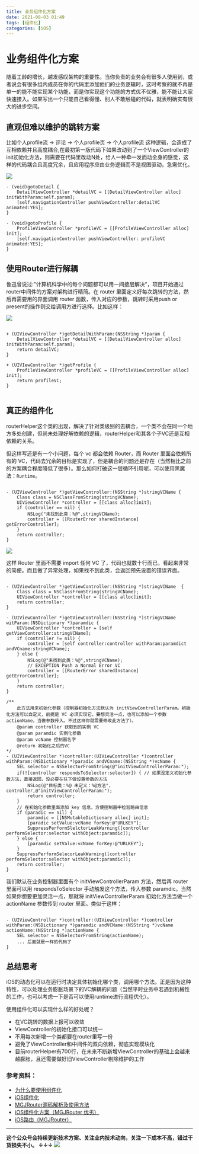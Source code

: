 ```yaml
---
title: 业务组件化方案
date: 2021-08-03 01:49
tags: [组件化]
categories: [iOS]
---
```


# 业务组件化方案

随着工龄的增长，越发感叹架构的重要性。当你负责的业务会有很多人使用到，或者说会有很多组内成员在你的代码里添加他们的业务逻辑时，这时考察的就不再是单一的能不能实现某个功能，而是你实现这个功能的方式优不优雅，能不能让大家快速接入。如果写出一个只能自己看得懂、别人不敢触碰的代码，就表明确实有很大的进步空间。

## 直观但难以维护的跳转方案

比如个人profile流 -> 评论 -> 个人profile页 -> 个人profile流 这种逻辑，会造成了互相依赖并且高度耦合,在最初第一版代码下如果改动到了一个ViewController的init初始化方法，则需要在代码里改动N处，给人一种牵一发而动全身的感觉，这样的代码耦合且高度冗余，且应用程序应由业务逻辑而不是视图驱动，急需优化。

![](https://tva1.sinaimg.cn/large/008i3skNgy1gt2z2wmmkdj30vs0f8gm4.jpg)

```
- (void)gotoDetail {
	DetailViewController *detailVC = [[DetailViewController alloc] initWithParam:self.param];
	[self.navigationController pushViewController:detailVC animated:YES];
}

- (void)gotoProfile {
	ProfileViewController *profileVC = [[ProfileViewController alloc] init];
	[self.navigationController pushViewController: profileVC animated:YES];
}

```

## 使用Router进行解耦

鲁迅曾说过:"计算机科学中的每个问题都可以用一间接层解决"，项目开始通过router中间件的方案对架构进行精简。在 router 里面定义好每次跳转的方法，然后再需要用的界面调用 router 函数，传入对应的参数，跳转时采用push or present的操作则交给调用方进行选择。比如这样：

![](https://tva1.sinaimg.cn/large/008i3skNgy1gt2z39p40kj31ag0h8dgj.jpg)

```

+ (UIViewController *)getDetailWithParam:(NSString *)param {
	DetailViewController *detailVC = [[DetailViewController alloc] initWithParam:self.param];
	return detailVC;
}

+ (UIVIewController *)getProfile {
	ProfileViewController *profileVC = [[ProfileViewController alloc] init];
	return profileVC;
}


```

## 真正的组件化

routerHelper这个类的出现，解决了针对类级别的去耦合，一个类不会在同一个地方多处创建，但尚未处理好解依赖的逻辑，routerHelper和其各个子VC还是互相依赖的关系。

但这样写还是有一个小问题，每个 vc 都会依赖 Router，而 Router 里面会依赖所有的 VC，代码去冗余的目标是实现了，但是耦合的问题还是存在（当然相比之前的方案耦合程度降低了很多）。那么如何打破这一层循环引用呢，可以使用黑魔法：`Runtime`。

```

- (UIViewController *)getViewController:(NSString *)stringVCName {
	Class class = NSClassFromString(stringVCName);
	UIViewController *controller = [[class alloc]init];
	if (controller == nil) {
		NSLog("未找到此类：%@",stringVCName);
		controller = [[RouterError sharedInstance] getErrorController];
	}
	return controller;
}

```

![](https://tva1.sinaimg.cn/large/008i3skNgy1gt2z3gqxpij31900gejs0.jpg)

这样 Router 里面不需要 import 任何 VC 了，代码也就数十行而已，看起来非常的简便。而且做了异常处理，如果找不到此类，会返回预先设置的错误界面。

```

- (UIViewController *)getViewController:(NSString *)stringVCName  {
	Class class = NSClassFromString(stringVCName);
	UIViewController *controller = [[class alloc]init];
	return controller;
}

- (UIViewController *)getViewController:(NSString *)stringVCName witParam:(NSDictionary *)paramdic {
	UIViewController *controller = [self getViewController:stringVCName];
	if (controller != nil) {
		controller = [self controller:controller withParam:paramdict andVCname:stringVCName];
	} else {
		NSLog(@"未找到此类：%@",stringVCName);
		// EXCEPTION Push a Normal Error VC
		controller = [[RouterError sharedInstance] getErrorController];
	}
	return controller;
}

/**
	此方法用来初始化参数（控制器初始化方法默认为 initViewControllerParam。初始化方法可以自定义，前提是 VC 必须实现它。要想灵活一点，也可以添加一个参数 actionName，当做参数传入。不过这样你就需要修改此方法了）。
	@param controller 获取到的实例 VC
	@param paramdic 实例化参数
	@param vcName 控制器名字
	@return 初始化之后的VC
*/
- (UIViewController *)controller:(UIViewController *)controller withParam:(NSDictionary *)paradic andVCname:(NSString *)vcName {
	SEL selector = NSSelectorFromString(@"initViewControllerParam:");
	if(![controller respondsToSelector:selector]) { // 如果没定义初始化参数方法，直接返回，没必要在往下做设置参数的方法
		NSLog(@"目标类：%@ 未定义：%@方法"，controller,@"initViewControllerParam:");
		return controller;
	}
	// 在初始化参数里面添加 key 信息，方便控制器中检验路由信息
	if (paradic == nil) {
		paramdic = [[NSMutableDictionary alloc] init];
		[paradic setValue:vcName forKey:@"URLKEY"];
		SuppressPerformSlelctorLeakWarning([controller performSelector:selector withObject:paramdic]);
	} else {
		[paramdic setValue:vcName forKey:@"URLKEY"];
	}
	SuppressPerformSelecorLeakWarning([controller performSelector:selector withObject:paramdic]);
	return controller;
}

```

我们默认在业务控制器里面有个 initViewControllerParam 方法，然后再 router 里面可以用 respondsToSelector 手动触发这个方法，传入参数 paramdic。当然如果你想要更加灵活一点，那就将 initViewControllerParam 初始化方法当做一个 actionName 参数传到 router 里面。类似于这样：
 

```

- (UIViewController *)controller:(UIViewController *)controller withParam:(NSDictionary *)paramdic andVCName:(NSString *)vcName actionName:(NSString *)actionName {
	SEL selector = NSSelectorFromString(actionName);
	... 后面就是一样的代码了
}

```

## 总结思考
iOS的动态化可以在运行时决定具体初始化哪个类，调用哪个方法。正是因为这种特性，可以处理业务膨胀场景下的VC解耦的问题（当然平时业务中若遇到机械性的工作，也可以考虑一下是否可以使用runtime进行流程优化）。


使用组件化可以实现什么样的好处呢？

- 在VC跳转的数据上报可以收敛
- ViewController的初始化接口可以统一
- 不用每次新增一个类都要在router里写一份
- 避免了ViewController和中间件的双向依赖，彻底实现模块化
- 目前routerHelper有700行，在未来不断新增ViewController的基础上会越来越膨胀，且还需要做好旧ViewController剔除维护的工作


### 参考资料：
- [为什么要使用组件化](https://juejin.im/post/5d804562f265da03c61e8547)
- [iOS组件化](https://xiaozhuanlan.com/topic/7654139280)
- [MGJRouter源码解析及使用方法](https://www.jianshu.com/p/2871cbd609bd)
- [iOS组件化方案（MGJRouter 优劣）](https://www.jianshu.com/p/3d50e5665841)
- [iOS路由（MGJRouter）](https://www.jianshu.com/p/96080cc5e889)


------
**这个公众号会持续更新技术方案、关注业内技术动向，关注一下成本不高，错过干货损失不小。
↓↓↓**
![](https://tva1.sinaimg.cn/large/e6c9d24egy1gzzmv1p67mj21bi0hcwgh.jpg)